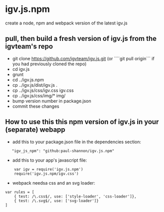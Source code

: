 # igv.js.npm

create a node, npm and webpack version of the latest igv.js

## pull, then build a fresh version of igv.js from the igvteam's repo

 - git clone https://github.com/igvteam/igv.js.git (or ````git pull origin``` if you had previously cloned the repo)
 - cd igv.js
 - grunt
 - cd ../igv.js.npm
 - cp ../igv.js/dist/igv.js .
 - cp ../igv.js/css/igv.css igv.css 
 - cp ../igv.js/css/img/* img/
 - bump version number in package.json
 - commit these changes 

## How to use this this npm version of igv.js in your (separate) webapp

   - add this to your package.json file in the dependencies section:   
````
   "igv_js_npm": "github:paul-shannon/igv.js.npm"
````
   - add this to your app's javascript file:
````
    var igv = require('igv.js.npm')
    require('igv.js.npm/igv.css')
`````
   - webpack needsa css and an svg loader:
````
var rules = [
    { test: /\.css$/, use: ['style-loader', 'css-loader']},
    { test: /\.svg$/, use: ['svg-loader']}
]
````

